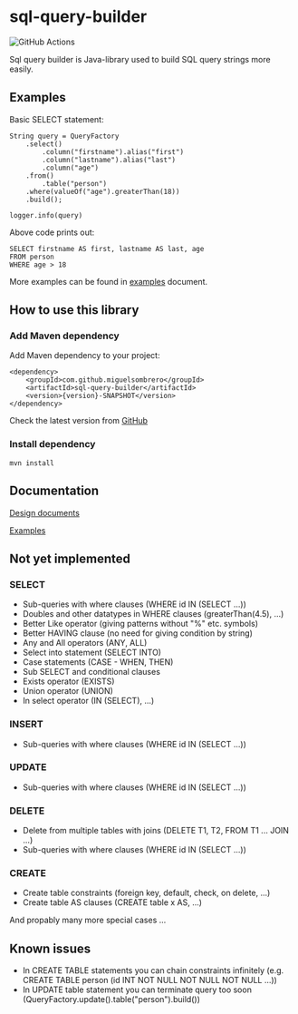 # sql-query-builder

![GitHub Actions](https://github.com/MiguelSombrero/sql-query-builder/workflows/Java%20CI%20with%20Maven/badge.svg)

Sql query builder is Java-library used to build SQL query strings more easily.

## Examples

Basic SELECT statement:

    String query = QueryFactory
        .select()
            .column("firstname").alias("first")
            .column("lastname").alias("last")
            .column("age")
        .from()
            .table("person")
        .where(valueOf("age").greaterThan(18))
        .build();

    logger.info(query)
    
Above code prints out:

    SELECT firstname AS first, lastname AS last, age
    FROM person
    WHERE age > 18

More examples can be found in [examples](https://github.com/MiguelSombrero/sql-query-builder/tree/develop/docs/examples.md) document.

## How to use this library

### Add Maven dependency

Add Maven dependency to your project:

    <dependency>
        <groupId>com.github.miguelsombrero</groupId>
        <artifactId>sql-query-builder</artifactId>
        <version>{version}-SNAPSHOT</version>
    </dependency>

Check the latest version from [GitHub](https://github.com/MiguelSombrero/sql-query-builder) 

### Install dependency 

    mvn install

## Documentation

[Design documents](https://github.com/MiguelSombrero/sql-query-builder/tree/develop/docs/design.md)

[Examples](https://github.com/MiguelSombrero/sql-query-builder/tree/develop/docs/examples.md)

## Not yet implemented

### SELECT
- Sub-queries with where clauses (WHERE id IN (SELECT ...))
- Doubles and other datatypes in WHERE clauses (greaterThan(4.5), ...)
- Better Like operator (giving patterns without "%" etc. symbols)
- Better HAVING clause (no need for giving condition by string)
- Any and All operators (ANY, ALL)
- Select into statement (SELECT INTO)
- Case statements (CASE - WHEN, THEN)
- Sub SELECT and conditional clauses
- Exists operator (EXISTS)
- Union operator (UNION)
- In select operator (IN (SELECT), ...)

### INSERT
- Sub-queries with where clauses (WHERE id IN (SELECT ...))

### UPDATE
- Sub-queries with where clauses (WHERE id IN (SELECT ...))

### DELETE
- Delete from multiple tables with joins (DELETE T1, T2, FROM T1 ... JOIN ...)
- Sub-queries with where clauses (WHERE id IN (SELECT ...))

### CREATE
- Create table constraints (foreign key, default, check, on delete, ...)
- Create table AS clauses (CREATE table x AS, ...)

And propably many more special cases ...

## Known issues

- In CREATE TABLE statements you can chain constraints infinitely (e.g. CREATE TABLE person (id INT NOT NULL NOT NULL NOT NULL ...))
- In UPDATE table statement you can terminate query too soon (QueryFactory.update().table("person").build())
